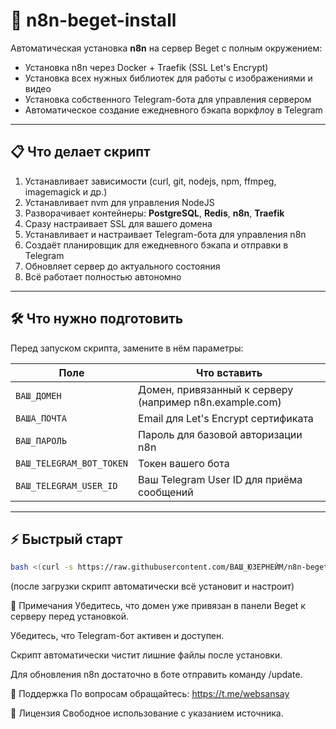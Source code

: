 # 🚀 n8n-beget-install

Автоматическая установка **n8n** на сервер Beget с полным окружением:  
- Установка n8n через Docker + Traefik (SSL Let's Encrypt)
- Установка всех нужных библиотек для работы с изображениями и видео
- Установка собственного Telegram-бота для управления сервером
- Автоматическое создание ежедневного бэкапа воркфлоу в Telegram

---

## 📋 Что делает скрипт

1. Устанавливает зависимости (curl, git, nodejs, npm, ffmpeg, imagemagick и др.)
2. Устанавливает nvm для управления NodeJS
3. Разворачивает контейнеры: **PostgreSQL**, **Redis**, **n8n**, **Traefik**
4. Сразу настраивает SSL для вашего домена
5. Устанавливает и настраивает Telegram-бота для управления n8n
6. Создаёт планировщик для ежедневного бэкапа и отправки в Telegram
7. Обновляет сервер до актуального состояния
8. Всё работает полностью автономно

---

## 🛠 Что нужно подготовить

Перед запуском скрипта, замените в нём параметры:

| Поле                         | Что вставить                                 |
|-------------------------------|---------------------------------------------|
| `ВАШ_ДОМЕН`                  | Домен, привязанный к серверу (например n8n.example.com) |
| `ВАША_ПОЧТА`                 | Email для Let's Encrypt сертификата |
| `ВАШ_ПАРОЛЬ`                 | Пароль для базовой авторизации n8n |
| `ВАШ_TELEGRAM_BOT_TOKEN`      | Токен вашего бота |
| `ВАШ_TELEGRAM_USER_ID`        | Ваш Telegram User ID для приёма сообщений |

---

## ⚡ Быстрый старт

```bash
bash <(curl -s https://raw.githubusercontent.com/ВАШ_ЮЗЕРНЕЙМ/n8n-beget-install/main/install.sh)
```
(после загрузки скрипт автоматически всё установит и настроит)

🧠 Примечания
Убедитесь, что домен уже привязан в панели Beget к серверу перед установкой.

Убедитесь, что Telegram-бот активен и доступен.

Скрипт автоматически чистит лишние файлы после установки.

Для обновления n8n достаточно в боте отправить команду /update.

💬 Поддержка
По вопросам обращайтесь: https://t.me/websansay

📄 Лицензия
Свободное использование с указанием источника.
